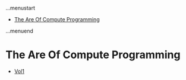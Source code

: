 ...menustart

 - [The Are Of Compute Programming](#e2ca6ddfb55424cdb9f0fe129e6a7278)

...menuend


<h2 id="e2ca6ddfb55424cdb9f0fe129e6a7278"></h2>

# The Are Of Compute Programming

 - [Vol1](https://github.com/mebusy/notes/blob/master/dev_notes/TAOCP_vol1.md) 
 